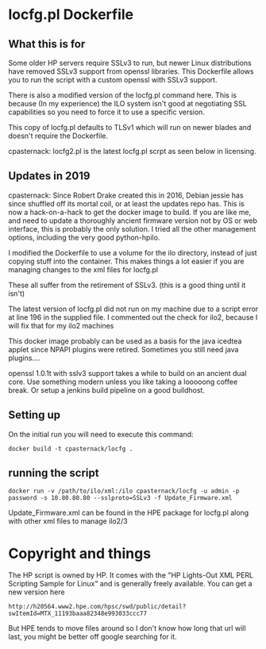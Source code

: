 # locfg.pl Dockerfile

## What this is for

Some older HP servers require SSLv3 to run, but newer Linux distributions have
removed SSLv3 support from openssl libraries.  This Dockerfile allows you to
run the script with a custom openssl with SSLv3 support.

There is also a modified version of the locfg.pl command here.  This is
because (In my experience) the ILO system isn't good at negotiating SSL
capabilities so you need to force it to use a specific version.

This copy of locfg.pl defaults to TLSv1 which will run on newer blades and
doesn't require the Dockerfile.

cpasternack:
locfg2.pl is the latest locfg.pl scrpt as seen below in licensing. 

## Updates in 2019

cpasternack:
Since Robert Drake created this in 2016, Debian jessie has since shuffled off its mortal coil,
or at least the updates repo has. This is now a hack-on-a-hack to get the docker image to build. If you
are like me, and need to update a thoroughly ancient firmware version not by OS or web interface, this
is probably the only solution. I tried all the other management options, including the very good python-hpilo.

I modified the Dockerfile to use a volume for the ilo directory, instead of just copying stuff into the container.
This makes things a lot easier if you are managing changes to the xml files for locfg.pl

These all suffer from the retirement of SSLv3. (this is a good thing until it isn't)

The latest version of locfg.pl did not run on my machine due to a script error at line 196 in the supplied file.
I commented out the check for ilo2, because I will fix that for my ilo2 machines  

This docker image probably can be used as a basis for the java icedtea applet since NPAPI plugins were retired.
Sometimes you still need java plugins....

openssl 1.0.1t with sslv3 support takes a while to build on an ancient dual core. Use something modern unless you
like taking a looooong coffee break. Or setup a jenkins build pipeline on a good buildhost.

## Setting up

On the initial run you will need to execute this command:

    docker build -t cpasternack/locfg .

## running the script

    docker run -v /path/to/ilo/xml:/ilo cpasternack/locfg -u admin -p password -s 10.80.80.80 --sslproto=SSLv3 -f Update_Firmware.xml

Update_Firmware.xml can be found in the HPE package for locfg.pl along with other xml files to manage ilo2/3

# Copyright and things

The HP script is owned by HP.  It comes with the "HP Lights-Out XML PERL
Scripting Sample for Linux" and is generally freely available.  You can get a
new version here

    http://h20564.www2.hpe.com/hpsc/swd/public/detail?swItemId=MTX_11193baaa82348e993033ccc77

But HPE tends to move files around so I don't know how long that url will
last, you might be better off google searching for it.

